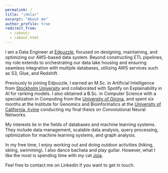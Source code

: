 ```yaml
---
permalink: /
title: "¡Hola!"
excerpt: "About me"
author_profile: true
redirect_from: 
  - /about/
  - /about.html
---
```


I am a Data Engineer at [Edpuzzle](https://edpuzzle.com/), focused on designing, maintaining, and optimizing our AWS-based data system. Beyond constructing ETL pipelines, my role extends to orchestrating our data lake housing and ensuring seamless integration with multiple databases, utilizing AWS services such as S3, Glue, and Redshift.
 
Previously to joining Edpuzzle, I earned an M.Sc. in Artificial Intelligence from [Stockholm University](https://www.su.se/cmlink/stockholm-university) and collaborated with Spotify on Explainability in AI for ranking models. I also obtained a B.Sc. in Computer Science with a specialization in Computing from the [University of Girona](https://www.udg.edu/en/), and spent six months at the Institute for Genomics and Bioinformatics at the [University of California, Irvine](https://uci.edu/) conducting my final thesis on Convolutional Neural Networks. 

My interests lie in the fields of databases and machine learning systems. They include data management, scalable data analysis, query processing, optimization for machine learning systems, and graph analysis.

In my free time, I enjoy working out and doing outdoor activities (hiking, skiing, swimming). I also dance bachata and play guitar. However, what I like the most is spending time with my cat [Joia](https://lauragalera.github.io/personal/joia).  

Feel free to contact me on Linkedin if you want to get in touch.
